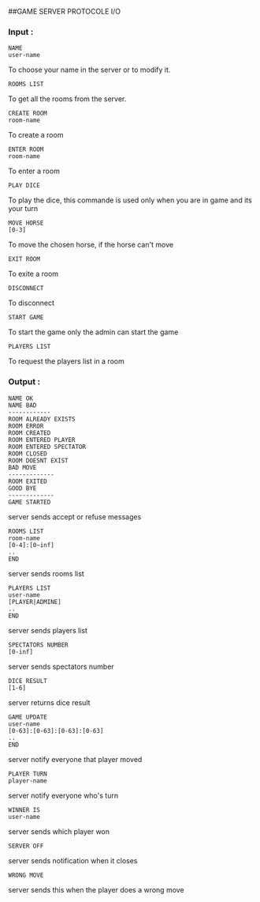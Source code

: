 ##GAME SERVER PROTOCOLE I/O
### Input :
	NAME
	user-name
To choose your name in the server or to modify it.

	ROOMS LIST

To get all the rooms from the server.

	CREATE ROOM
	room-name

To create a room

	ENTER ROOM
	room-name

To enter a  room

	PLAY DICE

To play the dice, this commande is used only when you are in game and its your turn

	MOVE HORSE
	[0-3]

To move the chosen horse, if the horse can't move
	
	EXIT ROOM
	
To exite a room

	DISCONNECT
	
To disconnect

	START GAME
	
To start the game only the admin can start the game 

	PLAYERS LIST

To request the players list in a room

### Output :


	NAME OK
	NAME BAD
	------------
	ROOM ALREADY EXISTS
	ROOM ERROR
	ROOM CREATED
	ROOM ENTERED PLAYER
	ROOM ENTERED SPECTATOR
	ROOM CLOSED
	ROOM DOESNT EXIST
	BAD MOVE
	-------------
	ROOM EXITED
	GOOD BYE
	-------------
	GAME STARTED
	

server sends accept or refuse messages 

	ROOMS LIST
	room-name
	[0-4]:[0~inf]
	..
	END

server sends rooms list

	PLAYERS LIST
	user-name
	[PLAYER|ADMINE]
	..
	END

server sends players list

	SPECTATORS NUMBER
	[0-inf]
	
server sends spectators number

	DICE RESULT
	[1-6]

server returns dice result

	GAME UPDATE
	user-name
	[0-63]:[0-63]:[0-63]:[0-63]
	..
	END

server notify everyone that player moved

	PLAYER TURN
	player-name

server notify everyone who's turn
	
	WINNER IS
	user-name

server sends which player won

	SERVER OFF

server sends notification when it closes

	WRONG MOVE

server sends this when the player does a wrong move
	